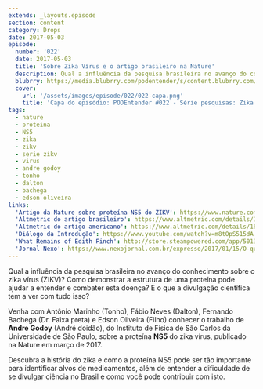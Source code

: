 ```yaml
---
extends: _layouts.episode
section: content
category: Drops
date: 2017-05-03
episode:
  number: '022'
  date: 2017-05-03
  title: 'Sobre Zika Vírus e o artigo brasileiro na Nature'
  description: Qual a influência da pesquisa brasileira no avanço do conhecimento sobre o zika vírus (ZIKV)? Como demonstrar a estrutura de uma proteína pode ajudar a entender e combater esta doença? 
  blubrry: https://media.blubrry.com/podentender/s/content.blubrry.com/podentender/PODEntender_022_DROPS.mp3
  cover:
    url: '/assets/images/episode/022/022-capa.png'
    title: 'Capa do episódio: PODEntender #022 - Série pesquisas: Zika no Brasil, episódio 1' 
tags:
  - nature
  - proteina
  - NS5
  - zika
  - zikv
  - serie zikv
  - virus
  - andre godoy
  - tonho
  - dalton
  - bachega
  - edson oliveira
links:
  'Artigo da Nature sobre proteína NS5 do ZIKV': https://www.nature.com/articles/ncomms14764
  'Altmetric do artigo brasileiro': https://www.altmetric.com/details/18166448
  'Altmetric do artigo americano': https://www.altmetric.com/details/18168105/
  'Diálogo da Introdução': https://www.youtube.com/watch?v=m8tOpS515dA
  'What Remains of Edith Finch': http://store.steampowered.com/app/501300/What_Remains_of_Edith_Finch/
  'Jornal Nexo': https://www.nexojornal.com.br/expresso/2017/01/15/O-que-%C3%A9-%E2%80%98lugar-de-fala%E2%80%99-e-como-ele-%C3%A9-aplicado-no-debate-p%C3%BAblico
---
```


Qual a influência da pesquisa brasileira no avanço do conhecimento sobre o zika vírus (ZIKV)?
Como demonstrar a estrutura de uma proteína pode ajudar a entender e combater esta doença?
E o que a divulgação científica tem a ver com tudo isso?

Venha com Antônio Marinho (Tonho), Fábio Neves (Dalton), Fernando Bachega (Dr. Faixa preta)
e Edson Oliveira (Filho) conhecer o trabalho de **Andre Godoy** (André doidão),
do Instituto de Física de São Carlos da Universidade de São Paulo,
sobre a proteína **NS5** do zika vírus, publicado na Nature em março de 2017.

Descubra a história do zika e como a proteína NS5 pode ser tão importante para
identificar alvos de medicamentos, além de entender a dificuldade de se divulgar
ciência no Brasil e como você pode contribuir com isto.
